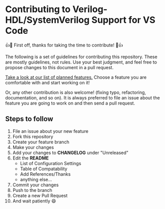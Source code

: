 # Contributing to Verilog-HDL/SystemVerilog Support for VS Code

:+1::tada: First off, thanks for taking the time to contribute! :tada::+1:

The following is a set of guidelines for contributing this repository. These are mostly guidelines, not rules. Use your best judgment, and feel free to propose changes to this document in a pull request.

[Take a look at our list of planned features.](https://github.com/mshr-h/vscode-verilog-hdl-support/issues/25) Choose a feature you are comfortable with and start working on it!

Or, any other contribution is also welcome! (fixing typo, refactoring, documentation, and so on). It is always preferred to file an issue about the feature you are going to work on and then send a pull request.

## Steps to follow

1.  File an issue about your new feature
2.  Fork this repository
3.  Create your feature branch
4.  Make your changes
5.  Add your changes to **CHANGELOG** under "Unreleased"
6.  Edit the **README**
    - List of Configuration Settings
    - Table of Compatability
    - Add References/Thanks
    - anything else...
7.  Commit your changes
8.  Push to the branch
9.  Create a new Pull Request
10. And wait patiently :smile:
